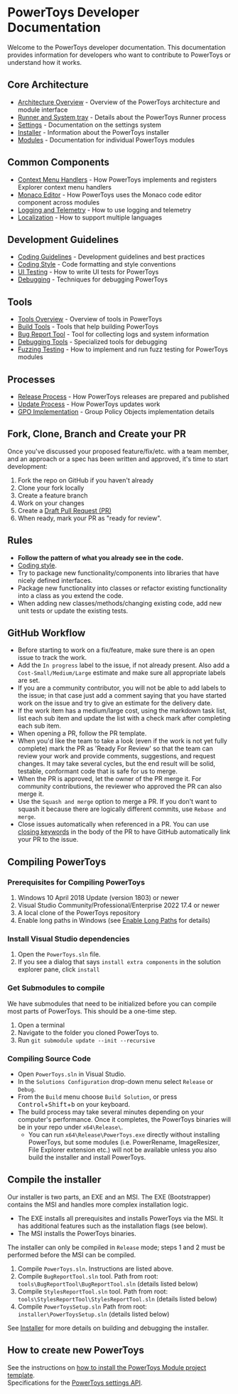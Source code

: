 # PowerToys Developer Documentation

Welcome to the PowerToys developer documentation. This documentation provides information for developers who want to contribute to PowerToys or understand how it works.

## Core Architecture

- [Architecture Overview](core/architecture.md) - Overview of the PowerToys architecture and module interface
- [Runner and System tray](core/runner.md) - Details about the PowerToys Runner process
- [Settings](core/settings/readme.md) - Documentation on the settings system
- [Installer](core/installer.md) - Information about the PowerToys installer
- [Modules](modules/readme.md) - Documentation for individual PowerToys modules

## Common Components

- [Context Menu Handlers](common/context-menus.md) - How PowerToys implements and registers Explorer context menu handlers
- [Monaco Editor](common/monaco-editor.md) - How PowerToys uses the Monaco code editor component across modules
- [Logging and Telemetry](development/logging.md) - How to use logging and telemetry
- [Localization](development/localization.md) - How to support multiple languages

## Development Guidelines

- [Coding Guidelines](development/guidelines.md) - Development guidelines and best practices
- [Coding Style](development/style.md) - Code formatting and style conventions
- [UI Testing](UITests.md) - How to write UI tests for PowerToys
- [Debugging](development/debugging.md) - Techniques for debugging PowerToys

## Tools

- [Tools Overview](tools/readme.md) - Overview of tools in PowerToys
- [Build Tools](tools/build-tools.md) - Tools that help building PowerToys
- [Bug Report Tool](tools/bug-report-tool.md) - Tool for collecting logs and system information
- [Debugging Tools](tools/debugging-tools.md) - Specialized tools for debugging
- [Fuzzing Testing](tools/fuzzingtesting.md) - How to implement and run fuzz testing for PowerToys modules

## Processes

- [Release Process](processes/release-process.md) - How PowerToys releases are prepared and published
- [Update Process](processes/update-process.md) - How PowerToys updates work
- [GPO Implementation](processes/gpo.md) - Group Policy Objects implementation details

## Fork, Clone, Branch and Create your PR

Once you've discussed your proposed feature/fix/etc. with a team member, and an approach or a spec has been written and approved, it's time to start development:

1. Fork the repo on GitHub if you haven't already
1. Clone your fork locally
1. Create a feature branch
1. Work on your changes
1. Create a [Draft Pull Request (PR)](https://github.blog/2019-02-14-introducing-draft-pull-requests/)
1. When ready, mark your PR as "ready for review".

## Rules

- **Follow the pattern of what you already see in the code.**
- [Coding style](style.md).
- Try to package new functionality/components into libraries that have nicely defined interfaces.
- Package new functionality into classes or refactor existing functionality into a class as you extend the code.
- When adding new classes/methods/changing existing code, add new unit tests or update the existing tests.

## GitHub Workflow

- Before starting to work on a fix/feature, make sure there is an open issue to track the work.
- Add the `In progress` label to the issue, if not already present. Also add a `Cost-Small/Medium/Large` estimate and make sure all appropriate labels are set.
- If you are a community contributor, you will not be able to add labels to the issue; in that case just add a comment saying that you have started work on the issue and try to give an estimate for the delivery date.
- If the work item has a medium/large cost, using the markdown task list, list each sub item and update the list with a check mark after completing each sub item.
- When opening a PR, follow the PR template.
- When you'd like the team to take a look (even if the work is not yet fully complete) mark the PR as 'Ready For Review' so that the team can review your work and provide comments, suggestions, and request changes. It may take several cycles, but the end result will be solid, testable, conformant code that is safe for us to merge.
- When the PR is approved, let the owner of the PR merge it. For community contributions, the reviewer who approved the PR can also merge it.
- Use the `Squash and merge` option to merge a PR. If you don't want to squash it because there are logically different commits, use `Rebase and merge`.
- Close issues automatically when referenced in a PR. You can use [closing keywords](https://docs.github.com/en/issues/tracking-your-work-with-issues/using-issues/linking-a-pull-request-to-an-issue#linking-a-pull-request-to-an-issue-using-a-keyword) in the body of the PR to have GitHub automatically link your PR to the issue.

## Compiling PowerToys

### Prerequisites for Compiling PowerToys

1. Windows 10 April 2018 Update (version 1803) or newer
1. Visual Studio Community/Professional/Enterprise 2022 17.4 or newer
1. A local clone of the PowerToys repository
1. Enable long paths in Windows (see [Enable Long Paths](https://docs.microsoft.com/windows/win32/fileio/maximum-file-path-limitation#enabling-long-paths-in-windows-10-version-1607-and-later) for details)

### Install Visual Studio dependencies

1. Open the `PowerToys.sln` file.
1. If you see a dialog that says `install extra components` in the solution explorer pane, click `install`

### Get Submodules to compile

We have submodules that need to be initialized before you can compile most parts of PowerToys.  This should be a one-time step.

1. Open a terminal
1. Navigate to the folder you cloned PowerToys to.
1. Run `git submodule update --init --recursive`

### Compiling Source Code

- Open `PowerToys.sln` in Visual Studio.
- In the `Solutions Configuration` drop-down menu select `Release` or `Debug`.
- From the `Build` menu choose `Build Solution`, or press <kbd>Control</kbd>+<kbd>Shift</kbd>+<kbd>b</kbd> on your keyboard.
- The build process may take several minutes depending on your computer's performance. Once it completes, the PowerToys binaries will be in your repo under `x64\Release\`.
    - You can run `x64\Release\PowerToys.exe` directly without installing PowerToys, but some modules (i.e. PowerRename, ImageResizer, File Explorer extension etc.) will not be available unless you also build the installer and install PowerToys.

## Compile the installer

Our installer is two parts, an EXE and an MSI.  The EXE (Bootstrapper) contains the MSI and handles more complex installation logic. 
- The EXE installs all prerequisites and installs PowerToys via the MSI. It has additional features such as the installation flags (see below).
- The MSI installs the PowerToys binaries.

The installer can only be compiled in `Release` mode; steps 1 and 2 must be performed before the MSI can be compiled.

1. Compile `PowerToys.sln`. Instructions are listed above.
1. Compile `BugReportTool.sln` tool. Path from root: `tools\BugReportTool\BugReportTool.sln` (details listed below)
1. Compile `StylesReportTool.sln` tool. Path from root: `tools\StylesReportTool\StylesReportTool.sln` (details listed below)
1. Compile `PowerToysSetup.sln` Path from root: `installer\PowerToysSetup.sln` (details listed below)

See [Installer](core/installer.md) for more details on building and debugging the installer.

## How to create new PowerToys

See the instructions on [how to install the PowerToys Module project template](/tools/project_template). <br />
Specifications for the [PowerToys settings API](core/settings/readme.md).
